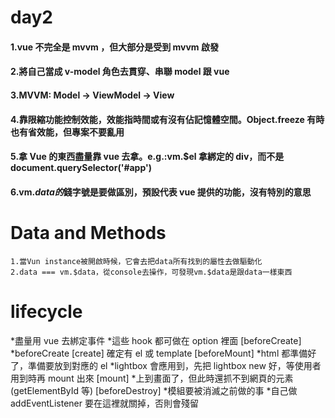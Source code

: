 # day2

#### 1.vue 不完全是 mvvm ，但大部分是受到 mvvm 啟發

#### 2.將自己當成 v-model 角色去貫穿、串聯 model 跟 vue

#### 3.MVVM: Model -> ViewModel -> View

#### 4.靠限縮功能控制效能，效能指時間或有沒有佔記憶體空間。Object.freeze 有時也有省效能，但專案不要亂用

#### 5.拿 Vue 的東西盡量靠 vue 去拿。e.g.:vm.\$el 拿綁定的 div，而不是 document.querySelector('#app')

#### 6.vm.$data的$錢字號是要做區別，預設代表 vue 提供的功能，沒有特別的意思

# Data and Methods

    1.當Vun instance被開啟時候，它會去把data所有找到的屬性去做驅動化
    2.data === vm.$data，從console去操作，可發現vm.$data是跟data一樣東西

# lifecycle
*盡量用 vue 去綁定事件
*這些 hook 都可做在 option 裡面
    [beforeCreate]
    *beforeCreate
    [create]
    確定有 el 或 template
    [beforeMount]
    *html 都準備好了，準備要放到對應的 el
    *lightbox 會應用到，先把 lightbox new 好，等使用者用到時再 mount 出來
    [mount]
    *上到畫面了，但此時還抓不到網頁的元素(getElementById 等)
    [beforeDestroy] \*模組要被消滅之前做的事 \*自己做 addEventListener 要在這裡就關掉，否則會殘留
